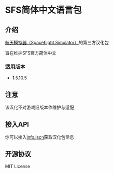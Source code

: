 # SFS简体中文语言包

## 介绍
[航天模拟器（Spaceflight Simulator）](https://www.spaceflightsimulator.com/)的第三方汉化包

旨在维护SFS官方简体中文

### 适用版本
- 1.5.10.5

## 注意
该汉化不对游戏旧版本作维护与适配

## 接入API
你可以接入[info.json](https://gitee.com/YouFeng11/SFS-zh-CN-Translation/raw/master/info.json)获取汉化包信息

## 开源协议
MIT License
